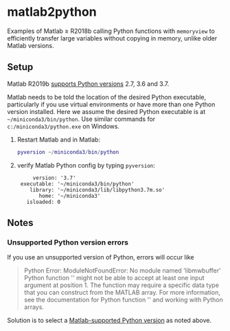 # matlab2python

Examples of Matlab &ge; R2018b calling Python functions with `memoryview` to efficiently transfer large variables without copying in memory, unlike older Matlab versions.

## Setup

Matlab R2019b
[supports Python versions](https://www.mathworks.com/help/matlab/matlab_external/system-requirements-for-matlab-engine-for-python.html) 
2.7, 3.6 and 3.7.

Matlab needs to be told the location of the desired Python executable, particularly if you use virtual environments or have more than one Python version installed.
Here we assume the desired Python executable is at `~/miniconda3/bin/python`. 
Use similar commands for `c:/miniconda3/python.exe` on Windows.

1. Restart Matlab and in Matlab:
   ```matlab
   pyversion ~/miniconda3/bin/python
   ```
2. verify Matlab Python config by typing `pyversion`:
   ```
        version: '3.7'
    executable: '~/miniconda3/bin/python'
       library: '~/miniconda3/lib/libpython3.7m.so'
          home: '~/miniconda3'
      isloaded: 0
   ```

## Notes

### Unsupported Python version errors

If you use an unsupported version of Python, errors will occur like

>  Python Error: ModuleNotFoundError: No module named 'libmwbuffer'
Python function '' might not be able to accept at least one input argument at position 1. The function may
require a specific data type that you can construct from the MATLAB array. For more information, see the
documentation for Python function '' and working with Python arrays.

Solution is to select a 
[Matlab-supported Python version](https://www.mathworks.com/help/matlab/matlab_external/system-requirements-for-matlab-engine-for-python.html)
as noted above.
